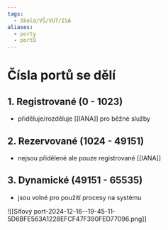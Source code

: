 ```yaml
---
tags:
  - škola/VŠ/VUT/ISA
aliases:
  - porty
  - portů
---
```

# Čísla portů se dělí
## 1. Registrované (0 - 1023)
- přiděluje/rozděluje [[IANA]] pro běžné služby
## 2. Rezervované (1024 - 49151)
- nejsou přidělené ale pouze registrované [[IANA]]
## 3. Dynamické (49151 - 65535)
- jsou volné pro použití procesy na systému

![[Síťový port-2024-12-16--19-45-11-5D6BFE563A1228EFCF47F390FED77096.png]]
